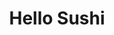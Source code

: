 ---
layout: place
title: Hello Sushi
permalink: /california/fullerton/hello-sushi.html
stateAbbr: CA
stateName: California
cityName: Fullerton
seo:
  type: restaurant
  links: null
place_id: ChIJs5SSAwDW3IARGAPfCiasvfA
photos:
  - name: >-
      places/ChIJs5SSAwDW3IARGAPfCiasvfA/photos/AeeoHcLAsPDpvC-98WxrjsErgb4icunAZMh5EfgPAhuERzig0pi-D5V-9yCXVJyCt5h-BE7RH9IEgUp0U7RlsN-dMSuSgdQ2gtlN1fV71-AqAXbvwtMKMwUkRbId7bMBupd4YDuqe1gEHPIH97PpJoMyW5i3QYgPLZ9V8n2ObmQpuaXhj46MPNPbINlQt3PpRpPnmPXlQi270hrUO0Qf1kMfs_iialzS-x2q2aEhf9gegbsmrrB3p8Z-uSDvl9UdQ9fO8w3p5DZE8TwBeOGqTUqpr0KCVMbN6OVYn47vV1EM2Ahl9Q
    widthPx: 1440
    heightPx: 809
    authorAttributions:
      - displayName: Hello Sushi
        uri: https://maps.google.com/maps/contrib/105681850352902322283
        photoUri: >-
          https://lh3.googleusercontent.com/a-/ALV-UjUmWBC8hT3RiKZ-raH15yZuZY_XXYEAvd9ecOyR_Mvzmp46H30=s100-p-k-no-mo
    flagContentUri: >-
      https://www.google.com/local/imagery/report/?cb_client=maps_api_places.places_api&image_key=!1e10!2sAF1QipOC_Ds16Ngt_4KqS6QOhjFn0Bg30QrbJYfiVjkT&hl=en-US
    googleMapsUri: >-
      https://www.google.com/maps/place//data=!3m4!1e2!3m2!1sAF1QipOC_Ds16Ngt_4KqS6QOhjFn0Bg30QrbJYfiVjkT!2e10!4m2!3m1!1s0x80dcd600039294b3:0xf0bdac260adf0318
  - name: >-
      places/ChIJs5SSAwDW3IARGAPfCiasvfA/photos/AeeoHcIfjiRa6VpuX28RkVf-e3DUlCr1LoBEKJRyZ08QS3JNQpTO8O8pH0DkyPUssO3srBIg5nKFsAuEO5tVzROPCd9-4VeDbYZhQXZxBz3eiapYeG8NGH1r7lIZx-EHSvG6UMNr_4Y0np_OeHu9v0dHaLw5PT6bOrLyzLU-ESmBwP0gTyB_0y0ddKl2uzLbBF8Z7vcAW0a62-dCV29Ruv4CzY67cG78gV9sDKIIikYsWwKOlWbG9yL0ykxh-CEa7orhW3nZe8GwidDbV4jLGA-fr3bYDUOV2hnM0KqbfgdidjZjTA
    widthPx: 4032
    heightPx: 1816
    authorAttributions:
      - displayName: Hello Sushi
        uri: https://maps.google.com/maps/contrib/105681850352902322283
        photoUri: >-
          https://lh3.googleusercontent.com/a-/ALV-UjUmWBC8hT3RiKZ-raH15yZuZY_XXYEAvd9ecOyR_Mvzmp46H30=s100-p-k-no-mo
    flagContentUri: >-
      https://www.google.com/local/imagery/report/?cb_client=maps_api_places.places_api&image_key=!1e10!2sAF1QipPTmZqOL0qR4ZR9lfA9Qk_IDN3rcxvPiiHRL8xe&hl=en-US
    googleMapsUri: >-
      https://www.google.com/maps/place//data=!3m4!1e2!3m2!1sAF1QipPTmZqOL0qR4ZR9lfA9Qk_IDN3rcxvPiiHRL8xe!2e10!4m2!3m1!1s0x80dcd600039294b3:0xf0bdac260adf0318
  - name: >-
      places/ChIJs5SSAwDW3IARGAPfCiasvfA/photos/AeeoHcJHpKJdv1PuZ8PILlzw6SvkUPKnfgISZI9HhB79g6A0ezhUXEA9J0vHxGaQ65Hh8c3moIhC7NoBBXdKvdl2XZooKW_GvkyATeXBWFvVc7Q-2K30aCovF-XUoxRVjNyc1Zff4YeqCwBJUESQL5T2ORuI86DqqwvFfESnsN6XyVkEkubskL1YoPw_Wiiw-pmHWo9BB6aht7uo68QKLI9-58QV-0q_yBZ9SwsiEMUIDIzM-lMRzjgpTY0mh1q5zv7Iq5nc3vsCXtXbnwyYORIAizugyWxKBIzOA0b-K5hG75BeE_hMsuo74vnO-emTdRgxMQlBA3mGBzi6zJ1hjDRM2lfR3Mwvrdxky_rP6tRP24uDe_9xesl1-TEutYtP70D-akK_vwEN59v5T32YjZNThBsas1gYmzTNhMAzGH2P6Zj8f6KS
    widthPx: 4800
    heightPx: 3600
    authorAttributions:
      - displayName: Sarah K
        uri: https://maps.google.com/maps/contrib/118180237106131903627
        photoUri: >-
          https://lh3.googleusercontent.com/a-/ALV-UjUXMJ8qpbCOk3ODkWNLPnjsSgB_Sea_7M8mjoRJqKsT7ygcFGCX=s100-p-k-no-mo
    flagContentUri: >-
      https://www.google.com/local/imagery/report/?cb_client=maps_api_places.places_api&image_key=!1e10!2sCIHM0ogKEICAgIC5nNnR8wE&hl=en-US
    googleMapsUri: >-
      https://www.google.com/maps/place//data=!3m4!1e2!3m2!1sCIHM0ogKEICAgIC5nNnR8wE!2e10!4m2!3m1!1s0x80dcd600039294b3:0xf0bdac260adf0318
  - name: >-
      places/ChIJs5SSAwDW3IARGAPfCiasvfA/photos/AeeoHcLvuk1jbvhPlQ8P3WxtHeE0KcA7mwFNYwBzSRxZbx3ZsKvVp2rDTpwDOEVE3cH_wYBfhAIQMeqUUN_9YPtE7krKiSLHyQvBXR_8O8rIXA3WILF8l27cZF1uCbtp4PSx29yyg3fG1EFksxKVuoDH-0sflAnqmcGv8EL1zKGAmw5myiHqsVSxY0ndWe8rJ5-Qa4YjXiBwPBjnU_9ILpkluXnhYhuhEhHKd6inT_NhbgdgzPbZozUDXuVIwP5qR9tu3yQNQ1-AHkBCzgv5TugatPJ6JFLIz4fnOT3DKQSMEPxZB99QLuq4X0aPqzo_aeXlxW3Jg9H8VgCNwvdtTtEtrLOiA92Hmq77__Mmo_zr69W1D4JuIl2Db9OoM00SDr8ii8SHGoj2VevpfhA0sD-V4U9mzcp_j7Zg8fmYFZcZ5txAUg
    widthPx: 4160
    heightPx: 2336
    authorAttributions:
      - displayName: Michael Kennedy
        uri: https://maps.google.com/maps/contrib/103402810056540638144
        photoUri: >-
          https://lh3.googleusercontent.com/a/ACg8ocL0MEcDqBjMKgaBngRQXyjbNQPNz_iQsnvAY7ZqxOVP7Wb_GPxH=s100-p-k-no-mo
    flagContentUri: >-
      https://www.google.com/local/imagery/report/?cb_client=maps_api_places.places_api&image_key=!1e10!2sCIHM0ogKEICAgIDjvPjuHg&hl=en-US
    googleMapsUri: >-
      https://www.google.com/maps/place//data=!3m4!1e2!3m2!1sCIHM0ogKEICAgIDjvPjuHg!2e10!4m2!3m1!1s0x80dcd600039294b3:0xf0bdac260adf0318
  - name: >-
      places/ChIJs5SSAwDW3IARGAPfCiasvfA/photos/AeeoHcJO5BOOAzp3ypeuzi1bk3UVIyQOxBRZ8ifsXcA12OPnBnEyYWccuYDkHYzRHfN2xuufSQRLD5TlF4SI5VR7meHa7iWFZjs2iYjFrPP_uDCjhxzBlPccxghnGci2ajcZ9WmF1KpFs3oKjRxck52-InKSLtu7P9YiHLbBBQiN4m0E23gaco1XwQDPzKJozsIbDQJiEpeEQOUzqBus7ev9elYVuHJbeIFqeKpKd7WxVOfY6vzbA50eFTssEgQzpm_DioNiRTN5YDl6Fzf6qd_Br7_2cdfSxR2KLDBXlHIb37tVjNmK7YZ0Th6Mo_y3FiHLoflEAIHnXqADL3zBviBlXkGclknFnrR98BNKlkulvpQRKQ-Venz1xOVUSbAMctu_E909gUE7u5cgziSlXxUFZ5Z67pZldxOFreqrYPon7EiTKsEV
    widthPx: 4080
    heightPx: 3060
    authorAttributions:
      - displayName: Esmeralda Aguilar
        uri: https://maps.google.com/maps/contrib/107072410272902340608
        photoUri: >-
          https://lh3.googleusercontent.com/a-/ALV-UjWcrne_mloHmXk164kouTgTM3ePHd8YdW_wWJASI4lOYZeY_UA=s100-p-k-no-mo
    flagContentUri: >-
      https://www.google.com/local/imagery/report/?cb_client=maps_api_places.places_api&image_key=!1e10!2sCIHM0ogKEICAgICLorTVvgE&hl=en-US
    googleMapsUri: >-
      https://www.google.com/maps/place//data=!3m4!1e2!3m2!1sCIHM0ogKEICAgICLorTVvgE!2e10!4m2!3m1!1s0x80dcd600039294b3:0xf0bdac260adf0318
  - name: >-
      places/ChIJs5SSAwDW3IARGAPfCiasvfA/photos/AeeoHcKuy1iIV1p2yX8JwXR8K4C5JF1pihxoe0RiKh7OPaF_sGdYbZTBL2xqzw9tv4poitp91eSURnagApJN52PZTQeWuG3ILE0KIMnV25JydUoTEw1qbZjqbVUPDnbCeXCZfU6pMQ1pCGukXkNtYCKBLHD1AGT5HkhVtlwk7L1HglV41NUAMmXddmjcpw0n2pSOJ7OIE4-vS-nNsKPEHTPN6i5VlC7pkNb8O9s01ViW3f-P9bZMS4FDlMqOe2q_NBvT-DNvpGBWapUbsFqHkenTEyoCPXDs-u-OGLcu6s1hBs5VAlfZoLIA4ETj4oYAKEtDxLBpDA_X7vL-3NbUczBrG-xHJ7qkIXa6RLNYmHGEfMIOJc9Dbb7BnpXVlIw9lkx53ey8rjTJ-6PgrssDqyyrftim14NCpCRwicl1uiD9-5g80XFZ
    widthPx: 3600
    heightPx: 4800
    authorAttributions:
      - displayName: Jesus Landeros
        uri: https://maps.google.com/maps/contrib/103947828792118497113
        photoUri: >-
          https://lh3.googleusercontent.com/a-/ALV-UjWG9W9AS7wnghFP99Q34sseFO_keVccTaao8N4n0qBW4NFHl4Vf=s100-p-k-no-mo
    flagContentUri: >-
      https://www.google.com/local/imagery/report/?cb_client=maps_api_places.places_api&image_key=!1e10!2sCIHM0ogKEICAgICf-auWwAE&hl=en-US
    googleMapsUri: >-
      https://www.google.com/maps/place//data=!3m4!1e2!3m2!1sCIHM0ogKEICAgICf-auWwAE!2e10!4m2!3m1!1s0x80dcd600039294b3:0xf0bdac260adf0318
  - name: >-
      places/ChIJs5SSAwDW3IARGAPfCiasvfA/photos/AeeoHcLJZ-4ZLaX2PZlOprci6dWFjb1Wid1FbWlBKYeNlZI5tgUc8KS6Qtu7S1C0ZWzH4v_w7j4bIz_PHvzQwsLTGH0RBm13hzSvAgwW8_uWhif4wGm4RwwJCTHF7A3J3hYjsqW-nZMkav9X5sTRgen1ludoS5CP8oXkzmVzP6-PT427yHklcYZws2DVYFtD8vNE4ogHgFgEpCdKR0gn-UEJbhhhTWUdSd4yovASEEAjYOMp25MzKeFnDdx0ynEaz5QCYKeGR5xbZcRmnV2ZdIiwobiRofqs1TXj5jnAs0vRnwv3-P3TjN4mh5ji_U758mFW8YfWqo-zZTuavYkMvzNL3YPC3fu7an8uLC4pE8o1rWV8WbD4IzUc7xxv7lLL_zCRs8ifumu47Es6LDuF9dG5rOgqv5yb1k3FpQD1B4CxAdn-ag
    widthPx: 3600
    heightPx: 4800
    authorAttributions:
      - displayName: Wendy Le
        uri: https://maps.google.com/maps/contrib/109567431071792721565
        photoUri: >-
          https://lh3.googleusercontent.com/a/ACg8ocICFTK7O-Y7VtV3C0IGSgKNCW11P89Rv3ivSKp8nGDv5-cImA=s100-p-k-no-mo
    flagContentUri: >-
      https://www.google.com/local/imagery/report/?cb_client=maps_api_places.places_api&image_key=!1e10!2sCIHM0ogKEICAgICTzK-ECQ&hl=en-US
    googleMapsUri: >-
      https://www.google.com/maps/place//data=!3m4!1e2!3m2!1sCIHM0ogKEICAgICTzK-ECQ!2e10!4m2!3m1!1s0x80dcd600039294b3:0xf0bdac260adf0318
  - name: >-
      places/ChIJs5SSAwDW3IARGAPfCiasvfA/photos/AeeoHcLVbbzpf9m85NAvxvHcYwDnNGr-7VVTQVCbBA7eLAwtUI8WwDByQywdhDOMsu7Y_UTyvXP_bMw3vMpvIBn3KX9u_HorE4Sztf_ZLsDXsIFYI0F9WvTtOEpyeUYFoDqa2sKAlPvjXeQENGzJGi_Koy4OeXc8je7JzTq_LVGQ0d2t7eUDDLmVaAGODk_tAFVoWCYAA4laJsszZ6cYGgaxYifmAM3hke_-FCfG8Gom06ot0yA_QxHTJsl7G5ZWxlgg88VNA9dZ3B57EinpXn2kw4KDPBMDaFCGBIJDJXwfhOyMig
    widthPx: 1440
    heightPx: 809
    authorAttributions:
      - displayName: Hello Sushi
        uri: https://maps.google.com/maps/contrib/105681850352902322283
        photoUri: >-
          https://lh3.googleusercontent.com/a-/ALV-UjUmWBC8hT3RiKZ-raH15yZuZY_XXYEAvd9ecOyR_Mvzmp46H30=s100-p-k-no-mo
    flagContentUri: >-
      https://www.google.com/local/imagery/report/?cb_client=maps_api_places.places_api&image_key=!1e10!2sAF1QipNIbFnk0jn5D-OCCswcWKxB8-EYPsYhN3UNbth0&hl=en-US
    googleMapsUri: >-
      https://www.google.com/maps/place//data=!3m4!1e2!3m2!1sAF1QipNIbFnk0jn5D-OCCswcWKxB8-EYPsYhN3UNbth0!2e10!4m2!3m1!1s0x80dcd600039294b3:0xf0bdac260adf0318
  - name: >-
      places/ChIJs5SSAwDW3IARGAPfCiasvfA/photos/AeeoHcLNi3-quU45ROvX_ewg9CPQc05U_1ZEmfE49NqYFooI_vIwQN1HYshtZm41fYXRX8Qnllti_WL9SQ-G05wWHvtIAQx_c4TAE1gy-MF1qdEuHYyLtdJ5MBtXhc0CjV5gWFo3RFZrr0_j3O97JVbnZWpjf0eRIBuEncctpLQXZr4uXeHlxvz5Cok4v_QU7JGP0HbjokTYNBtPxUnIMIehy-nfAFPF1oi0ulPgxnyRkR-gkKDheeOnl909lJ9ia7oJ2s4Ndh9LivO0xlqAa6W99_nbauiVI2yNr80bq8HdQv0-IozymcQ70dqhihgD8xYHMYqkjR2x6UDq9m0RAb4Z9bxNUvf4USo7PU1y7S8Ywgtcr6QqdaUaFMy3_7G1eDQlaoCdSUzBfIYvopO02V1Em67y84hyUwlQSLGXImvJmhICfGQ
    widthPx: 3024
    heightPx: 4032
    authorAttributions:
      - displayName: Daniela Lima Domingues
        uri: https://maps.google.com/maps/contrib/108418239250733226282
        photoUri: >-
          https://lh3.googleusercontent.com/a-/ALV-UjUZCnJ9UKhy5Khf7gCXoFfn6GLhCcgIq-X9abMccHBWtcj79ren=s100-p-k-no-mo
    flagContentUri: >-
      https://www.google.com/local/imagery/report/?cb_client=maps_api_places.places_api&image_key=!1e10!2sCIHM0ogKEICAgICDlPOmvQE&hl=en-US
    googleMapsUri: >-
      https://www.google.com/maps/place//data=!3m4!1e2!3m2!1sCIHM0ogKEICAgICDlPOmvQE!2e10!4m2!3m1!1s0x80dcd600039294b3:0xf0bdac260adf0318
  - name: >-
      places/ChIJs5SSAwDW3IARGAPfCiasvfA/photos/AeeoHcKpldInyciunqhFw9tD9Md9rxCXPyZAJzMXBfbyb5p4nIDm0Z2hWCsfOR6w4J2ly0PIp7ZOwOC5Wf60Edbd3vtaLTSuTDkmMNMmGYjAMrO2ZeTwaw678dTqKi3AtD-8GE9SwyABREAkrXt4d77ASwRDQG7DnrftmjiWX6OjZS6SnDgixnmKc_ToqL-izwGhXJk6wUe4qVlEkO-N31jAybwQc5lqHdXf5XZf-AEeKWuVyMbdaKthOM_vdjfn7Wz9K2thOycCwaBK0X-AWibsd103jfbrj7Z_WpnEfq_xvfmylCqUhLIJRhdKeyJq3QO2uKejlcFU__VqTDulHi8jwmJoGjwiVBh9yBH_BBlBvBfMQL4sQBE2nmdW9-7CbIxz5Es5-PT4hjs_KiPSwJsOaCRwIlWF-wxoP16iVju4WxHzAsA
    widthPx: 3024
    heightPx: 4032
    authorAttributions:
      - displayName: Valentine Partida-Nunez
        uri: https://maps.google.com/maps/contrib/107836172157728440999
        photoUri: >-
          https://lh3.googleusercontent.com/a-/ALV-UjV5I_Sz2BLoteVMHQ4Ur56eqwEqKw3UT6ZlEwv4egP1cPliRlo=s100-p-k-no-mo
    flagContentUri: >-
      https://www.google.com/local/imagery/report/?cb_client=maps_api_places.places_api&image_key=!1e10!2sCIHM0ogKEICAgIDZiLa-zwE&hl=en-US
    googleMapsUri: >-
      https://www.google.com/maps/place//data=!3m4!1e2!3m2!1sCIHM0ogKEICAgIDZiLa-zwE!2e10!4m2!3m1!1s0x80dcd600039294b3:0xf0bdac260adf0318
address: 1301 S Harbor Blvd, Fullerton, CA 92832, USA
street: 1301 S Harbor Blvd
city: Fullerton
state: CA
zip: '92832'
country: USA
neighborhood: null
latitude: '33.859042'
longitude: '-117.924603'
accessibility_options:
  wheelchairAccessibleParking: true
  wheelchairAccessibleEntrance: true
  wheelchairAccessibleRestroom: true
  wheelchairAccessibleSeating: true
business_status: OPERATIONAL
name: Hello Sushi
google_maps_links:
  directionsUri: >-
    https://www.google.com/maps/dir//''/data=!4m7!4m6!1m1!4e2!1m2!1m1!1s0x80dcd600039294b3:0xf0bdac260adf0318!3e0
  placeUri: https://maps.google.com/?cid=17347210619092140824
  writeAReviewUri: >-
    https://www.google.com/maps/place//data=!4m3!3m2!1s0x80dcd600039294b3:0xf0bdac260adf0318!12e1
  reviewsUri: >-
    https://www.google.com/maps/place//data=!4m4!3m3!1s0x80dcd600039294b3:0xf0bdac260adf0318!9m1!1b1
  photosUri: >-
    https://www.google.com/maps/place//data=!4m3!3m2!1s0x80dcd600039294b3:0xf0bdac260adf0318!10e5
primary_type: Sushi Restaurant
opening_hours:
  regular: null
  current: null
secondary_opening_hours:
  regular:
    weekdayDescriptions: null
    type: null
  current:
    weekdayDescriptions: null
    type: null
phone: null
price_level: null
price_range: null
rating: null
rating_count: 0
website: null
description: >-
  Discover Hello Sushi in Fullerton, CA$$$Hello Sushi in Fullerton, California,
  stands out as a relaxed destination for fresh sushi and Japanese-inspired
  dishes that cater to a variety of tastes. This all-you-can-eat eatery boasts a
  welcoming vibe with options like a dedicated kids' menu, making it ideal for
  family outings or casual get-togethers. Special deals during happy hour
  enhance the experience, offering great value for those seeking affordable
  sushi spots in the area. Accessibility features, such as wheelchair-friendly
  entrances and seating, ensure everyone can enjoy the meal comfortably. Whether
  you're exploring top sushi restaurants nearby or looking for a laid-back
  Japanese place, this spot delivers on fresh flavors and inclusive dining.
generative_summary: >-
  Discover Hello Sushi in Fullerton, CA$$$Hello Sushi in Fullerton, California,
  stands out as a relaxed destination for fresh sushi and Japanese-inspired
  dishes that cater to a variety of tastes. This all-you-can-eat eatery boasts a
  welcoming vibe with options like a dedicated kids' menu, making it ideal for
  family outings or casual get-togethers. Special deals during happy hour
  enhance the experience, offering great value for those seeking affordable
  sushi spots in the area. Accessibility features, such as wheelchair-friendly
  entrances and seating, ensure everyone can enjoy the meal comfortably. Whether
  you're exploring top sushi restaurants nearby or looking for a laid-back
  Japanese place, this spot delivers on fresh flavors and inclusive dining.
generative_disclosure: Summarized by AI using the Grok-3-Mini model.
reviews: null
review_summary: >-
  What Customers Are Saying$$$Feedback from visitors often highlights the appeal
  of Hello Sushi's all-you-can-eat setup, with many enjoying the wide range of
  fresh rolls and generous portions that keep things satisfying. People
  frequently mention the family-friendly atmosphere and kid options as a big
  plus, making it a go-to for easy meals with loved ones. Happy hour specials
  get solid nods for providing budget-friendly fun without skimping on quality.
  While experiences can vary, the overall vibe comes across as welcoming and
  accessible, drawing in those hunting for reliable sushi near them. In summary,
  it's commonly praised as a solid choice for casual dining that balances taste
  and convenience.
review_disclosure: Summarized by AI using the Grok-3-Mini model.
parking_options: null
payment_options: null
allow_dogs: null
curbside_pickup: null
delivery: null
dine_in: null
good_for_children: null
good_for_groups: null
good_for_sports: null
live_music: null
menu_for_children: null
outdoor_seating: null
reservable: null
restroom: null
serves_beer: null
serves_breakfast: null
serves_brunch: null
serves_cocktails: null
serves_coffee: null
serves_dinner: null
serves_dessert: null
serves_lunch: null
serves_vegetarian_food: null
serves_wine: null
takeout: null
update_category: pro
places_description: null

---